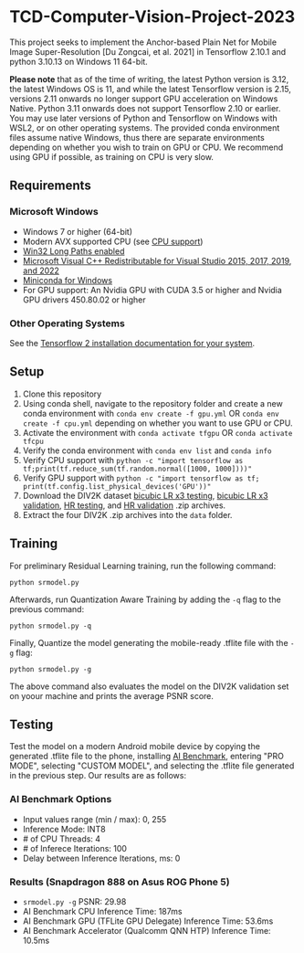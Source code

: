 # TCD-Computer-Vision-Project-2023

This project seeks to implement the Anchor-based Plain Net for Mobile Image Super-Resolution [Du Zongcai, et al. 2021] in Tensorflow 2.10.1 and python 3.10.13 on Windows 11 64-bit.

**Please note** that as of the time of writing, the latest Python version is 3.12, the latest Windows OS is 11, and while the latest Tensorflow version is 2.15, versions 2.11 onwards no longer support GPU acceleration on Windows Native. Python 3.11 onwards does not support Tensorflow 2.10 or earlier. You may use later versions of Python and Tensorflow on Windows with WSL2, or on other operating systems. The provided conda environment files assume native Windows, thus there are separate environments depending on whether you wish to train on GPU or CPU. We recommend using GPU if possible, as training on CPU is very slow.

## Requirements

### Microsoft Windows

- Windows 7 or higher (64-bit)
- Modern AVX supported CPU (see [CPU support](https://www.tensorflow.org/install/source_windows#cpu_support))
- [Win32 Long Paths enabled](https://superuser.com/a/1119980)
- [Microsoft Visual C++ Redistributable for Visual Studio 2015, 2017, 2019, and 2022](https://learn.microsoft.com/en-US/cpp/windows/latest-supported-vc-redist?view=msvc-170#visual-studio-2015-2017-2019-and-2022)
- [Miniconda for Windows](https://docs.conda.io/projects/miniconda/en/latest/miniconda-install.html)
- For GPU support: An Nvidia GPU with CUDA 3.5 or higher and Nvidia GPU drivers 450.80.02 or higher

### Other Operating Systems

See the [Tensorflow 2 installation documentation for your system](https://www.tensorflow.org/install/pip).

## Setup

1. Clone this repository
2. Using conda shell, navigate to the repository folder and create a new conda environment with `conda env create -f gpu.yml` OR `conda env create -f cpu.yml` depending on whether you want to use GPU or CPU.
3. Activate the environment with `conda activate tfgpu` OR `conda activate tfcpu`
4. Verify the conda environment with `conda env list` and `conda info`
5. Verify CPU support with `python -c "import tensorflow as tf;print(tf.reduce_sum(tf.random.normal([1000, 1000])))"`
6. Verify GPU support with `python -c "import tensorflow as tf; print(tf.config.list_physical_devices('GPU'))"`
7. Download the DIV2K dataset [bicubic LR x3 testing](http://data.vision.ee.ethz.ch/cvl/DIV2K/DIV2K_train_LR_bicubic_X3.zip), [bicubic LR x3 validation](http://data.vision.ee.ethz.ch/cvl/DIV2K/DIV2K_valid_LR_bicubic_X3.zip), [HR testing](http://data.vision.ee.ethz.ch/cvl/DIV2K/DIV2K_train_HR.zip), and [HR validation](http://data.vision.ee.ethz.ch/cvl/DIV2K/DIV2K_valid_HR.zip) .zip archives.
8. Extract the four DIV2K .zip archives into the `data` folder.

## Training

For preliminary Residual Learning training, run the following command:

```pwsh
python srmodel.py
```

Afterwards, run Quantization Aware Training by adding the `-q` flag to the previous command:

```pwsh
python srmodel.py -q
```

Finally, Quantize the model generating the mobile-ready .tflite file with the `-g` flag:

```pwsh
python srmodel.py -g
```

The above command also evaluates the model on the DIV2K validation set on yoour machine and prints the average PSNR score.

## Testing

Test the model on a modern Android mobile device by copying the generated .tflite file to the phone, installing [AI Benchmark](https://play.google.com/store/apps/details?id=org.benchmark.demo&pcampaignid=web_share), entering "PRO MODE", selecting "CUSTOM MODEL", and selecting the .tflite file generated in the previous step. Our results are as follows:

### AI Benchmark Options

- Input values range (min / max): 0, 255
- Inference Mode: INT8
- \# of CPU Threads: 4
- \# of Inferece Iterations: 100
- Delay between Inference Iterations, ms: 0

### Results (Snapdragon 888 on Asus ROG Phone 5)

- `srmodel.py -g` PSNR: 29.98
- AI Benchmark CPU Inference Time: 187ms
- AI Benchmark GPU (TFLite GPU Delegate) Inference Time: 53.6ms
- AI Benchmark Accelerator (Qualcomm QNN HTP) Inference Time: 10.5ms

